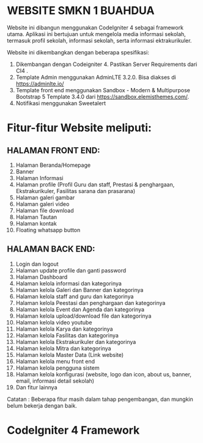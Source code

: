# WEBSITE SMKN 1 BUAHDUA

Website ini dibangun menggunakan CodeIgniter 4 sebagai framework utama. Aplikasi ini bertujuan untuk mengelola media informasi sekolah, termasuk profil sekolah, informasi sekolah, serta informasi ektrakurikuler.

Website ini dikembangkan dengan beberapa spesifikasi:

1. Dikembangan dengan Codeigniter 4. Pastikan Server Requirements dari CI4 .
2. Template Admin menggunakan AdminLTE 3.2.0. Bisa diakses di https://adminlte.io/
3. Template front end menggunakan Sandbox - Modern & Multipurpose Bootstrap 5 Template 3.4.0 dari https://sandbox.elemisthemes.com/.
4. Notifikasi menggunakan Sweetalert

# Fitur-fitur Website meliputi:

## HALAMAN FRONT END:

1. Halaman Beranda/Homepage
2. Banner
3. Halaman Informasi
4. Halaman profile (Profil Guru dan staff, Prestasi & penghargaan, Ekstrakurikuler, Fasilitas sarana dan prasarana)
5. Halaman galeri gambar
6. Halaman galeri video
7. Halaman file download
8. Halaman Tautan
9. Halaman kontak
10. Floating whatsapp button

## HALAMAN BACK END:

1. Login dan logout
2. Halaman update profile dan ganti password
3. Halaman Dashboard
4. Halaman kelola informasi dan kategorinya
5. Halaman kelola Galeri dan Banner dan kategorinya
6. Halaman kelola staff and guru dan kategorinya
7. Halaman kelola Peestasi dan penghargaan dan kategorinya
8. Halaman kelola Event dan Agenda dan kategorinya
9. Halaman kelola upload/download file dan kategorinya
10. Halaman kelola video youtube
11. Halaman kelola Karya dan kategorinya
12. Halaman kelola Fasilitas dan kategorinya
13. Halaman kelola Ekstrakurikuler dan kategorinya
14. Halaman kelola Mitra dan kategorinya
15. Halaman kelola Master Data (Link website)
16. Halaman kelola menu front end
17. Halaman kelola pengguna sistem
18. Halaman kelola konfigurasi (website, logo dan icon, about us, banner, email, informasi detail sekolah)
19. Dan fitur lainnya

Catatan : Beberapa fitur masih dalam tahap pengembangan, dan mungkin belum bekerja dengan baik.

# CodeIgniter 4 Framework

